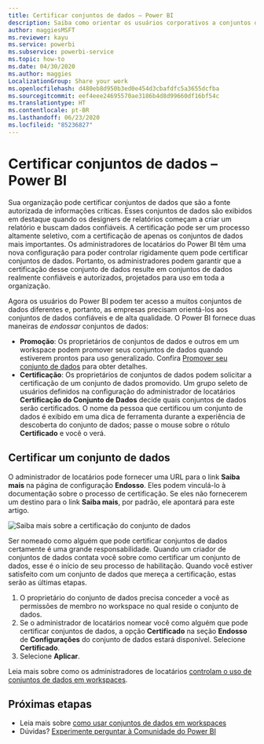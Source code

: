 ```yaml
---
title: Certificar conjuntos de dados – Power BI
description: Saiba como orientar os usuários corporativos a conjuntos de dados confiáveis e de alta qualidade.
author: maggiesMSFT
ms.reviewer: kayu
ms.service: powerbi
ms.subservice: powerbi-service
ms.topic: how-to
ms.date: 04/30/2020
ms.author: maggies
LocalizationGroup: Share your work
ms.openlocfilehash: d480eb8d950b3ed0e454d3cbafdfc5a3655dcfba
ms.sourcegitcommit: eef4eee24695570ae3186b4d8d99660df16bf54c
ms.translationtype: HT
ms.contentlocale: pt-BR
ms.lasthandoff: 06/23/2020
ms.locfileid: "85236827"
---
```

# <a name="certify-datasets---power-bi"></a>Certificar conjuntos de dados – Power BI

Sua organização pode certificar conjuntos de dados que são a fonte autorizada de informações críticas. Esses conjuntos de dados são exibidos em destaque quando os designers de relatórios começam a criar um relatório e buscam dados confiáveis. A certificação pode ser um processo altamente seletivo, com a certificação de apenas os conjuntos de dados mais importantes. Os administradores de locatários do Power BI têm uma nova configuração para poder controlar rigidamente quem pode certificar conjuntos de dados. Portanto, os administradores podem garantir que a certificação desse conjunto de dados resulte em conjuntos de dados realmente confiáveis e autorizados, projetados para uso em toda a organização.

Agora os usuários do Power BI podem ter acesso a muitos conjuntos de dados diferentes e, portanto, as empresas precisam orientá-los aos conjuntos de dados confiáveis e de alta qualidade. O Power BI fornece duas maneiras de *endossar* conjuntos de dados:

- **Promoção**: Os proprietários de conjuntos de dados e outros em um workspace podem promover seus conjuntos de dados quando estiverem prontos para uso generalizado. Confira [Promover seu conjunto de dados](service-datasets-promote.md) para obter detalhes. 
- **Certificação**: Os proprietários de conjuntos de dados podem solicitar a certificação de um conjunto de dados promovido. Um grupo seleto de usuários definidos na configuração do administrador de locatários **Certificação do Conjunto de Dados** decide quais conjuntos de dados serão certificados. O nome da pessoa que certificou um conjunto de dados é exibido em uma dica de ferramenta durante a experiência de descoberta do conjunto de dados; passe o mouse sobre o rótulo **Certificado** e você o verá.

## <a name="certify-a-dataset"></a>Certificar um conjunto de dados

O administrador de locatários pode fornecer uma URL para o link **Saiba mais** na página de configuração **Endosso**.  Eles podem vinculá-lo à documentação sobre o processo de certificação. Se eles não fornecerem um destino para o link **Saiba mais**, por padrão, ele apontará para este artigo.

![Saiba mais sobre a certificação do conjunto de dados](media/service-datasets-certify-promote/power-bi-dataset-learn-more-certification.png)

Ser nomeado como alguém que pode certificar conjuntos de dados certamente é uma grande responsabilidade. Quando um criador de conjuntos de dados contata você sobre como certificar um conjunto de dados, esse é o início de seu processo de habilitação. Quando você estiver satisfeito com um conjunto de dados que mereça a certificação, estas serão as últimas etapas.

1. O proprietário do conjunto de dados precisa conceder a você as permissões de membro no workspace no qual reside o conjunto de dados.
1. Se o administrador de locatários nomear você como alguém que pode certificar conjuntos de dados, a opção **Certificado** na seção **Endosso** de **Configurações** do conjunto de dados estará disponível. Selecione **Certificado**.
1. Selecione **Aplicar**.

Leia mais sobre como os administradores de locatários [controlam o uso de conjuntos de dados em workspaces](service-datasets-admin-across-workspaces.md).

## <a name="next-steps"></a>Próximas etapas

* Leia mais sobre [como usar conjuntos de dados em workspaces](service-datasets-across-workspaces.md)
* Dúvidas? [Experimente perguntar à Comunidade do Power BI](https://community.powerbi.com/)
